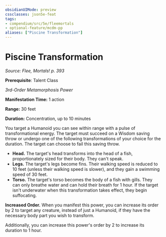 ```yaml
---
obsidianUIMode: preview
cssclasses: json5e-feat
tags:
- compendium/src/5e/fleemortals
- optional-feature/mcdm-pp
aliases: ["Piscine Transformation"]
---
```

# Piscine Transformation
*Source: Flee, Mortals! p. 393*  

**Prerequisite**: Talent Class

*3rd-Order Metamorphosis Power*

**Manifestation Time:** 1 action

**Range:** 30 feet

**Duration:** Concentration, up to 10 minutes

You target a Humanoid you can see within range with a pulse of transformational energy. The target must succeed on a Wisdom saving throw or undergo one of the following transformations of your choice for the duration. The target can choose to fail this saving throw.

- **Head.** The target's head transforms into the head of a fish, proportionately sized for their body. They can't speak.  
- **Legs.** The target's legs become fins. Their walking speed is reduced to 10 feet (unless their walking speed is slower), and they gain a swimming speed of 30 feet.  
- **Torso.** The target's torso becomes the body of a fish with gills. They can only breathe water and can hold their breath for 1 hour. If the target isn't underwater when this transformation takes effect, they begin suffocating.  

**Increased Order.** When you manifest this power, you can increase its order by 2 to target any creature, instead of just a Humanoid, if they have the necessary body part you wish to transform.

Additionally, you can increase this power's order by 2 to increase its duration to 1 hour.